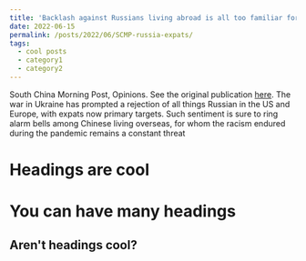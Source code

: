 ```yaml
---
title: 'Backlash against Russians living abroad is all too familiar for anxious Chinese expats'
date: 2022-06-15
permalink: /posts/2022/06/SCMP-russia-expats/
tags:
  - cool posts
  - category1
  - category2
---
```


South China Morning Post, Opinions. See the original publication [here](https://www.scmp.com/comment/opinion/article/3181617/backlash-against-russians-living-abroad-all-too-familiar-anxious). The war in Ukraine has prompted a rejection of all things Russian in the US and Europe, with expats now primary targets. Such sentiment is sure to ring alarm bells among Chinese living overseas, for whom the racism endured during the pandemic remains a constant threat

Headings are cool
======

You can have many headings
======

Aren't headings cool?
------